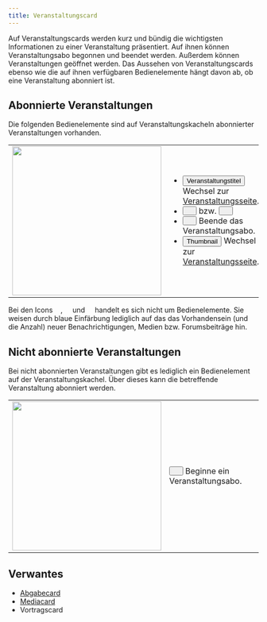 ```yaml
---
title: Veranstaltungscard
---
```


Auf Veranstaltungscards werden kurz und bündig die wichtigsten Informationen zu einer Veranstaltung präsentiert. Auf ihnen können Veranstaltungsabo begonnen und beendet werden. Außerdem können Veranstaltungen geöffnet werden. Das Aussehen von Veranstaltungscards ebenso wie die auf ihnen verfügbaren Bedienelemente hängt davon ab, ob eine Veranstaltung abonniert ist.

## Abonnierte Veranstaltungen
Die folgenden Bedienelemente sind auf Veranstaltungskacheln abonnierter Veranstaltungen vorhanden.

<table>
  <tr>
     <td><img src="https://media.githubusercontent.com/media/MaMpf-HD/mampf/docs/docs/static/img/veranstaltungscard_abo.png" width="300" /></td>
     <td>
        <ul>
           <li>
              <a href="/mampf/de/mampf-pages/event-series" target="_self"><button name="button">Veranstaltungstitel</button></a> Wechsel zur <a href="/mampf/de/mampf-pages/event-series" target="_self">Veranstaltungsseite</a>.
           </li>
           <li>
              <button name="button"><img src="https://media.githubusercontent.com/media/MaMpf-HD/mampf/docs/docs/static/img/baseline-bookmark.png" width="12" height="12"/></button> bzw. <button name="button"><img src="https://media.githubusercontent.com/media/MaMpf-HD/mampf/docs/docs/static/img/baseline-bookmark-black.png" width="12" height="12"/></button></li>
            <li> <button name="button"><img src="https://media.githubusercontent.com/media/MaMpf-HD/mampf/docs/docs/static/img/minus-square-regular.png" width="12" height="12"/></button> Beende das Veranstaltungsabo.
           </li>
           <li>
              <a href="/mampf/de/mampf-pages/event-series" target="_self"><button name="button">Thumbnail</button></a> Wechsel zur <a href="/mampf/de/mampf-pages/event-series" target="_self">Veranstaltungsseite</a>.
           </li>
        </ul>
     </td>
  </tr>
</table>

Bei den Icons <img src="https://media.githubusercontent.com/media/MaMpf-HD/mampf/docs/docs/static/img/envelope-regular.png" width="12" height="12"/>, <img src="https://media.githubusercontent.com/media/MaMpf-HD/mampf/docs/docs/static/img/folder-regular.png" width="12" height="12"/> und <img src="https://media.githubusercontent.com/media/MaMpf-HD/mampf/docs/docs/static/img/comment-alt-regular.png" width="12" height="12"/> handelt es sich nicht um Bedienelemente. Sie weisen durch blaue Einfärbung lediglich auf das das Vorhandensein (und die Anzahl) neuer Benachrichtigungen, Medien bzw. Forumsbeiträge hin.

## Nicht abonnierte Veranstaltungen
Bei nicht abonnierten Veranstaltungen gibt es lediglich ein Bedienelement auf der Veranstaltungskachel. Über dieses kann die betreffende Veranstaltung abonniert werden.

<table>
  <tr>
     <td><img src="https://media.githubusercontent.com/media/MaMpf-HD/mampf/docs/docs/static/img/veranstaltungscard_kein_abo.png" width="300"/></td>
     <td>
        <button name="button"><img src="https://media.githubusercontent.com/media/MaMpf-HD/mampf/docs/docs/static/img/plus-square-regular.png" width="12" height="12"/></button> Beginne ein Veranstaltungsabo.
     </td>
  </tr>
</table>

## Verwantes
* [Abgabecard](submission-card)
* [Mediacard](mediacard)
* Vortragscard
